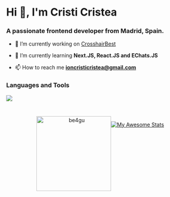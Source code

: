 Hi 👋, I'm Cristi Cristea
=========================

### A passionate frontend developer from Madrid, Spain.

- 🔭 I’m currently working on [CrosshairBest](https://crosshair.best/miras)

- 🌱 I’m currently learning **Next.JS, React.JS and EChats.JS**

- 📫 How to reach me **ioncristicristea@gmail.com**

### Languages and Tools

![](https://skillicons.dev/icons?i=angular,react,figma,express,git,bootstrap,css,html,js,mongo,mysql,next,nodejs,tailwind )
<div align="center" style="width:100%; display:flex; justify-content: center; margin-top:40px;">
  <img height=200 src="https://github-readme-stats.vercel.app/api/top-langs?username=be4gu&show_icons=true&theme=radical&locale=en&layout=compact" alt="be4gu" />
  
  [![My Awesome Stats](https://awesome-github-stats.azurewebsites.net/user-stats/be4gu?cardType=github&theme=radical&preferLogin=false&Ring=F8D847)](https://git.io/awesome-stats-card)
</div>
